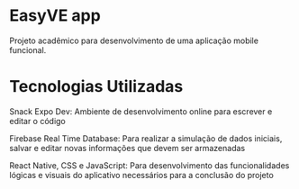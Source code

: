 # EasyVE app  

Projeto acadêmico para desenvolvimento de uma aplicação mobile funcional.  

# Tecnologias Utilizadas  

Snack Expo Dev: Ambiente de desenvolvimento online para escrever e editar o código  

Firebase Real Time Database: Para realizar a simulação de dados iniciais, salvar e editar novas informações que devem ser armazenadas  

React Native, CSS e JavaScript: Para desenvolvimento das funcionalidades lógicas e visuais do aplicativo necessários para a conclusão do projeto


